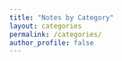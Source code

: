 ```yaml
---
title: "Notes by Category"
layout: categories
permalink: /categories/
author_profile: false
---
```

